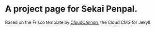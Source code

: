 # A project page for Sekai Penpal.

Based on the Frisco template by [CloudCannon](http://cloudcannon.com/), the Cloud CMS for Jekyll.

